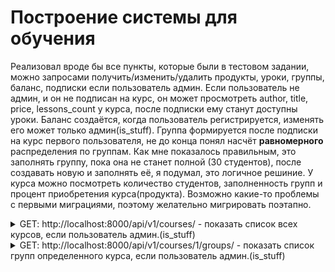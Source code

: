 # Построение системы для обучения
Реализовал вроде бы все пункты, которые были в тестовом задании, можно запросами получить/изменить/удалить продукты, уроки, группы, баланс, подписки если пользователь админ. Если пользователь не админ, и он не подписан на курс, 
он может просмотреть author, title, price, lessons_count у курса, после подписки ему станут доступны уроки. Баланс создаётся, когда пользователь регистрируется, изменять его может только админ(is_stuff). Группа формируется после подписки на курс первого пользователя,
не до конца понял насчёт **равномерного** распределения по группам. Как мне показалось правильным, это заполнять группу, пока она не станет полной (30 студентов), после создавать новую и заполнять её, я подумал, это логичное решиние.
У курса можно посмотреть количество студентов, заполненность групп и процент приобретения курса(продукта).
Возможно какие-то проблемы с первыми миграциями, поэтому желательно мигрировать поэтапно. 

<details><summary> GET: http://localhost:8000/api/v1/courses/ - показать список всех курсов, если пользователь админ.(is_stuff)</summary>
  200 OK:
  ```
  [
      {
          "id": 2,
          "author": "Павел Путин",
          "title": "Backend",
          "start_date": "2024-08-18T11:49:51.316932Z",
          "price": "1000.00",
          "lessons": [
              {
                  "title": "Урок один python"
              },
              {
                  "title": "Урок один python"
              }
          ],
          "lessons_count": 2,
          "students": [],
          "demand_course_percent": 0,
          "students_count": 0,
          "groups_filled_percent": 0
      },
      {
          "id": 1,
          "author": "Иван иваныч",
          "title": "Игра 2",
          "start_date": "2024-08-17T20:46:38.342000Z",
          "price": "1000.00",
          "lessons": [
              {
                  "title": "string"
              },
              {
                  "title": "string"
              },
              {
                  "title": "string"
              },
              {
                  "title": "string"
              },
              {
                  "title": "string5555"
              }
          ],
          "lessons_count": 5,
          "students": [
              {
                  "id": 11,
                  "first_name": "demo",
                  "last_name": "demo",
                  "email": "name12356@mail.ru"
              },
              {
                  "id": 10,
                  "first_name": "name555",
                  "last_name": "name555",
                  "email": "name555@mail.ru"
              }
          ],
          "demand_course_percent": 0,
          "students_count": 2,
          "groups_filled_percent": 0
      }
  ]
  ```
</details>

<details><summary> GET: http://localhost:8000/api/v1/courses/1/groups/  - показать список групп определенного курса, если пользователь админ.(is_stuff)</summary> 
  200 OK:
  ```
  [
      {
          "id": 3,
          "title": "Группа №1",
          "course": {
              "title": "Игра 2"
          },
          "students": [
              {
                  "id": 11,
                  "first_name": "demo",
                  "last_name": "demo",
                  "email": "name12356@mail.ru"
              },
              {
                  "id": 10,
                  "first_name": "name555",
                  "last_name": "name555",
                  "email": "name555@mail.ru"
              }
          ],
          "students_count": 2
      }
  ]
</details>
